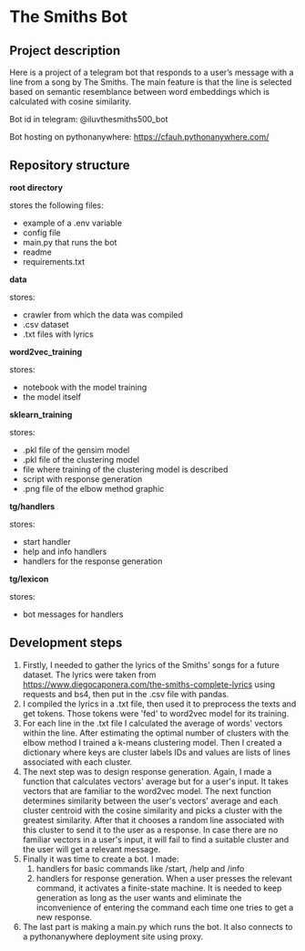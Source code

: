 # The Smiths Bot

## Project description

Here is a project of a telegram bot that responds to a user’s message with a line from a song by The Smiths.
The main feature is that the line is selected based on semantic resemblance between word embeddings which is calculated with cosine similarity.

Bot id in telegram: @iluvthesmiths500_bot

Bot hosting on pythonanywhere: https://cfauh.pythonanywhere.com/

## Repository structure

**root directory**

stores the following files:
- example of a .env variable
- config file
- main.py that runs the bot
- readme
- requirements.txt

**data**

stores:
- crawler from which the data was compiled
- .csv dataset
- .txt files with lyrics
 
**word2vec_training**

stores:
- notebook with the model training
- the model itself

**sklearn_training**

stores:
- .pkl file of the gensim model
- .pkl file of the clustering model
- file where training of the clustering model is described
- script with response generation
- .png file of the elbow method graphic

**tg/handlers**

stores:
- start handler
- help and info handlers
- handlers for the response generation

**tg/lexicon**

stores:
- bot messages for handlers

## Development steps

1. Firstly, I needed to gather the lyrics of the Smiths' songs for a future dataset. The lyrics were taken from https://www.diegocaponera.com/the-smiths-complete-lyrics using requests and bs4, then put in the .csv file with pandas.
2. I compiled the lyrics in a .txt file, then used it to preprocess the texts and get tokens. Those tokens were 'fed' to word2vec model for its training.
3. For each line in the .txt file I calculated the average of words' vectors within the line. After estimating the optimal number of clusters with the elbow method I trained a k-means clustering model. Then I created a dictionary where keys are cluster labels IDs and values are lists of lines associated with each cluster.
4. The next step was to design response generation. Again, I made a function that calculates vectors' average but for a user's input. It takes vectors that are familiar to the word2vec model. The next function determines similarity between the user's vectors' average and each cluster centroid with the cosine similarity and picks a cluster with the greatest similarity. After that it chooses a random line associated with this cluster to send it to the user as a response. In case there are no familiar vectors in a user's input, it will fail to find a suitable cluster and the user will get a relevant message.
5. Finally it was time to create a bot. I made:
    1. handlers for basic commands like /start, /help and /info
    2. handlers for response generation. When a user presses the relevant command, it activates a finite-state machine. It is needed to keep generation as long as the user wants and eliminate the inconvenience of entering the command each time one tries to get a new response.
6. The last part is making a main.py which runs the bot. It also connects to a pythonanywhere deployment site using proxy. 
